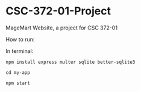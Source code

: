 # CSC-372-01-Project
MageMart Website, a project for CSC 372-01

How to run:

  In terminal:

    npm install express multer sqlite better-sqlite3

    cd my-app

    npm start
